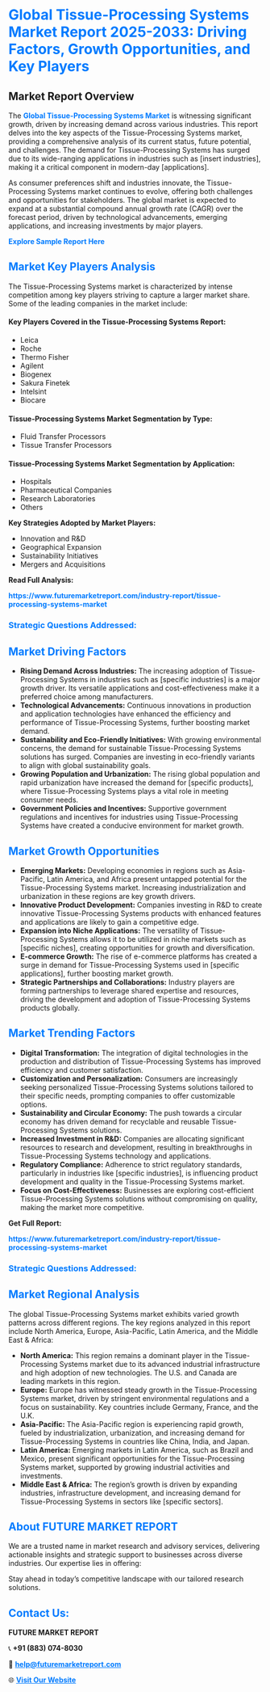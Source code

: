 <h1 style="color: #007BFF;">Global Tissue-Processing Systems Market Report 2025-2033: Driving Factors, Growth Opportunities, and Key Players</h1>

<section id="overview">
<h2>Market Report Overview</h2>
<p>The <a href="https://www.futuremarketreport.com/industry-report/tissue-processing-systems-market" style="color: #007BFF; text-decoration: none;"><strong>Global Tissue-Processing Systems Market</strong></a> is witnessing significant growth, driven by increasing demand across various industries. This report delves into the key aspects of the Tissue-Processing Systems market, providing a comprehensive analysis of its current status, future potential, and challenges. The demand for Tissue-Processing Systems has surged due to its wide-ranging applications in industries such as [insert industries], making it a critical component in modern-day [applications].</p>
<p>As consumer preferences shift and industries innovate, the Tissue-Processing Systems market continues to evolve, offering both challenges and opportunities for stakeholders. The global market is expected to expand at a substantial compound annual growth rate (CAGR) over the forecast period, driven by technological advancements, emerging applications, and increasing investments by major players.</p>
</section>

<section id="overview">
<p><a href="https://www.futuremarketreport.com/request-sample/reportId=55694" style="color: #007BFF; text-decoration: none;"><strong>Explore Sample Report Here</strong></a></p>
</section>

<section id="key-players">
<h2 style="color: #007BFF;">Market Key Players Analysis</h2>
<p>The Tissue-Processing Systems market is characterized by intense competition among key players striving to capture a larger market share. Some of the leading companies in the market include:</p>
<h4>Key Players Covered in the Tissue-Processing Systems Report:</h4>
<ul><li>Leica</li><li>Roche</li><li>Thermo Fisher</li><li>Agilent</li><li>Biogenex</li><li>Sakura Finetek</li><li>Intelsint</li><li>Biocare</li></ul>
<h4>Tissue-Processing Systems Market Segmentation by Type:</h4>
<ul><li>Fluid Transfer Processors</li><li>Tissue Transfer Processors</li></ul>

<h4>Tissue-Processing Systems Market Segmentation by Application:</h4>
<ul><li>Hospitals</li><li>Pharmaceutical Companies</li><li>Research Laboratories</li><li>Others</li></ul>
<p><strong>Key Strategies Adopted by Market Players:</strong></p>
<ul>
<li>Innovation and R&D</li>
<li>Geographical Expansion</li>
<li>Sustainability Initiatives</li>
<li>Mergers and Acquisitions</li>
</ul>
</section>

<section>
<p><strong>Read Full Analysis: </strong></p><a href="https://www.futuremarketreport.com/industry-report/tissue-processing-systems-market" style="color: #007BFF; text-decoration: none;"><strong>https://www.futuremarketreport.com/industry-report/tissue-processing-systems-market</strong></a>
<h3 style="color: #007BFF;">Strategic Questions Addressed:</h3>
</section>

<section id="driving-factors">
<h2 style="color: #007BFF;">Market Driving Factors</h2>
<ul>
<li><strong>Rising Demand Across Industries:</strong> The increasing adoption of Tissue-Processing Systems in industries such as [specific industries] is a major growth driver. Its versatile applications and cost-effectiveness make it a preferred choice among manufacturers.</li>
<li><strong>Technological Advancements:</strong> Continuous innovations in production and application technologies have enhanced the efficiency and performance of Tissue-Processing Systems, further boosting market demand.</li>
<li><strong>Sustainability and Eco-Friendly Initiatives:</strong> With growing environmental concerns, the demand for sustainable Tissue-Processing Systems solutions has surged. Companies are investing in eco-friendly variants to align with global sustainability goals.</li>
<li><strong>Growing Population and Urbanization:</strong> The rising global population and rapid urbanization have increased the demand for [specific products], where Tissue-Processing Systems plays a vital role in meeting consumer needs.</li>
<li><strong>Government Policies and Incentives:</strong> Supportive government regulations and incentives for industries using Tissue-Processing Systems have created a conducive environment for market growth.</li>
</ul>
</section>

<section id="growth-opportunities">
<h2 style="color: #007BFF;">Market Growth Opportunities</h2>
<ul>
<li><strong>Emerging Markets:</strong> Developing economies in regions such as Asia-Pacific, Latin America, and Africa present untapped potential for the Tissue-Processing Systems market. Increasing industrialization and urbanization in these regions are key growth drivers.</li>
<li><strong>Innovative Product Development:</strong> Companies investing in R&D to create innovative Tissue-Processing Systems products with enhanced features and applications are likely to gain a competitive edge.</li>
<li><strong>Expansion into Niche Applications:</strong> The versatility of Tissue-Processing Systems allows it to be utilized in niche markets such as [specific niches], creating opportunities for growth and diversification.</li>
<li><strong>E-commerce Growth:</strong> The rise of e-commerce platforms has created a surge in demand for Tissue-Processing Systems used in [specific applications], further boosting market growth.</li>
<li><strong>Strategic Partnerships and Collaborations:</strong> Industry players are forming partnerships to leverage shared expertise and resources, driving the development and adoption of Tissue-Processing Systems products globally.</li>
</ul>
</section>

<section id="trending-factors">
<h2 style="color: #007BFF;">Market Trending Factors</h2>
<ul>
<li><strong>Digital Transformation:</strong> The integration of digital technologies in the production and distribution of Tissue-Processing Systems has improved efficiency and customer satisfaction.</li>
<li><strong>Customization and Personalization:</strong> Consumers are increasingly seeking personalized Tissue-Processing Systems solutions tailored to their specific needs, prompting companies to offer customizable options.</li>
<li><strong>Sustainability and Circular Economy:</strong> The push towards a circular economy has driven demand for recyclable and reusable Tissue-Processing Systems solutions.</li>
<li><strong>Increased Investment in R&D:</strong> Companies are allocating significant resources to research and development, resulting in breakthroughs in Tissue-Processing Systems technology and applications.</li>
<li><strong>Regulatory Compliance:</strong> Adherence to strict regulatory standards, particularly in industries like [specific industries], is influencing product development and quality in the Tissue-Processing Systems market.</li>
<li><strong>Focus on Cost-Effectiveness:</strong> Businesses are exploring cost-efficient Tissue-Processing Systems solutions without compromising on quality, making the market more competitive.</li>
</ul>
</section>

<section>
<p><strong>Get Full Report: </strong></p><a href="https://www.futuremarketreport.com/industry-report/tissue-processing-systems-market" style="color: #007BFF; text-decoration: none;"><strong>https://www.futuremarketreport.com/industry-report/tissue-processing-systems-market</strong></a>
<h3 style="color: #007BFF;">Strategic Questions Addressed:</h3>
</section>


<section id="regional-analysis">
<h2 style="color: #007BFF;">Market Regional Analysis</h2>
<p>The global Tissue-Processing Systems market exhibits varied growth patterns across different regions. The key regions analyzed in this report include North America, Europe, Asia-Pacific, Latin America, and the Middle East & Africa:</p>
<ul>
<li><strong>North America:</strong> This region remains a dominant player in the Tissue-Processing Systems market due to its advanced industrial infrastructure and high adoption of new technologies. The U.S. and Canada are leading markets in this region.</li>
<li><strong>Europe:</strong> Europe has witnessed steady growth in the Tissue-Processing Systems market, driven by stringent environmental regulations and a focus on sustainability. Key countries include Germany, France, and the U.K.</li>
<li><strong>Asia-Pacific:</strong> The Asia-Pacific region is experiencing rapid growth, fueled by industrialization, urbanization, and increasing demand for Tissue-Processing Systems in countries like China, India, and Japan.</li>
<li><strong>Latin America:</strong> Emerging markets in Latin America, such as Brazil and Mexico, present significant opportunities for the Tissue-Processing Systems market, supported by growing industrial activities and investments.</li>
<li><strong>Middle East & Africa:</strong> The region’s growth is driven by expanding industries, infrastructure development, and increasing demand for Tissue-Processing Systems in sectors like [specific sectors].</li>
</ul>
</section>

<footer>
<h2 style="color: #007BFF;">About FUTURE MARKET REPORT</h2>
<p>We are a trusted name in market research and advisory services, delivering actionable insights and strategic support to businesses across diverse industries. Our expertise lies in offering:</p>

<p>Stay ahead in today’s competitive landscape with our tailored research solutions.</p>

<h2 style="color: #007BFF;">Contact Us:</h2>
<p><strong>FUTURE MARKET REPORT</strong></p>
<p>📞 <strong>+91 (883) 074-8030</strong></p>
<p>📧 <strong><a href="mailto:help@futuremarketreport.com" style="color: #007BFF;">help@futuremarketreport.com</a></strong></p>
<p>🌐 <strong><a href="https://www.futuremarketreport.com/" style="color: #007BFF;">Visit Our Website</a></strong></p>
</footer>